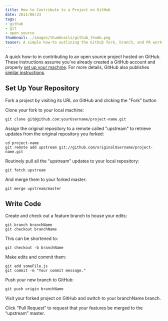 ```yaml
---
title: How to Contribute to a Project on GitHub
date: 2011/08/23
tags:
- github
- git
- open source
thumbnail: ./images/thumbnails/github_thumb.png
teaser: A simple how-to outlining the Github fork, branch, and PR workflow.
---
```


A quick how-to in contributing to an open source project hosted on GitHub. These instructions assume you've already created a GitHub account and properly [set up your machine](https://help.github.com/articles/set-up-git). For more details, GitHub also publishes [similar instructions](https://help.github.com/articles/fork-a-repo).

## Set Up Your Repository

Fork a project by visiting its URL on GitHub and clicking the "Fork" button

Clone your fork to your local machine:

```
git clone git@github.com:yourUsername/project-name.git
```

Assign the original repository to a remote called "upstream" to retrieve updates from the original repository you forked:

```
cd project-name
git remote add upstream git://github.com/originalUsername/project-name.git
```

Routinely pull all the “upstream” updates to your local repository:

```
git fetch upstream
```

And merge them to your forked master:

```
git merge upstream/master
```

## Write Code

Create and check out a feature branch to house your edits:

```
git branch branchName
git checkout branchName
```

This can be shortened to:

```
git checkout -b branchName
```

Make edits and commit them:

```
git add someFile.js
git commit -m "Your commit message."
```

Push your new branch to GitHub:

```
git push origin branchName
```

Visit your forked project on GitHub and switch to your branchName branch.

Click “Pull Request” to request that your features be merged to the “upstream” master.
